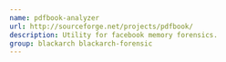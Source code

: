 ```yaml
---
name: pdfbook-analyzer
url: http://sourceforge.net/projects/pdfbook/
description: Utility for facebook memory forensics.
group: blackarch blackarch-forensic
---
```

